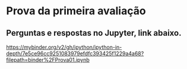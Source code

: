 # Prova da primeira avaliação

## Perguntas e respostas no Jupyter, link abaixo.

https://mybinder.org/v2/gh/ipython/ipython-in-depth/7e5ce96cc9251083979efdfc393425f1229a4a68?filepath=binder%2FProva01.ipynb

